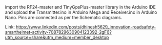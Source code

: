 import the RF24-master and TinyGpsPlus-master library in the Arduino IDE and
upload the Transmitter.ino in Arduino Mega and Receiver.ino in Arduino Nano.
Pins are connected as per the Schematic diagrams.

Link: https://www.linkedin.com/posts/dhinesh5629_innovation-roadsafety-smarthelmet-activity-7087829630904123392-2gF6?utm_source=share&utm_medium=member_desktop
